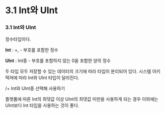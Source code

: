 # 3.1 Int와 UInt

### 3.1 Int와 UInt

정수타입이다.

**Int** : +, - 부호를 포함한 정수

**UInt** : Int중 - 부호를 포함하지 않는 0을 포함한 양의 정수



두 타입 모두 저장할 수 있는 데이터의 크기에 따라 타입이 분리되어 있다. 시스템 아키텍쳐에 따라 Int와 UInt 타입이 달라진다.

/+ Int와 UInt중 선택해 사용하기

플랫폼에 따른 Int의 최댓값 이상 UInt의 최댓값 미만을 사용하게 되는 경우 이외에는 UInt보다 Int 타입을 사용하는 것이 좋다.